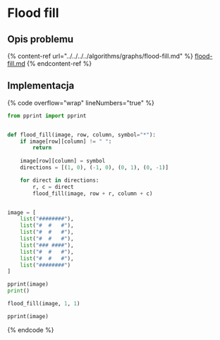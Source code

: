 # Flood fill

## Opis problemu

{% content-ref url="../../../../algorithms/graphs/flood-fill.md" %}
[flood-fill.md](../../../../algorithms/graphs/flood-fill.md)
{% endcontent-ref %}

## Implementacja

{% code overflow="wrap" lineNumbers="true" %}
```python
from pprint import pprint


def flood_fill(image, row, column, symbol="*"):
    if image[row][column] != " ":
        return
    
    image[row][column] = symbol
    directions = [(1, 0), (-1, 0), (0, 1), (0, -1)]

    for direct in directions:
        r, c = direct
        flood_fill(image, row + r, column + c)


image = [
    list("########"),
    list("#  #   #"),
    list("#  #   #"),
    list("#  #   #"),
    list("### ####"),
    list("#  #   #"),
    list("#  #   #"),
    list("########")
]

pprint(image)
print()

flood_fill(image, 1, 1)

pprint(image)
```
{% endcode %}
